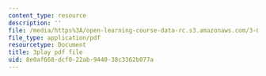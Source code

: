 ```yaml
---
content_type: resource
description: ''
file: /media/https%3A/open-learning-course-data-rc.s3.amazonaws.com/3-091sc-introduction-to-solid-state-chemistry-fall-2010/8e0af668dcf022ab944038c3362b077a_540Sggsblbg.pdf
file_type: application/pdf
resourcetype: Document
title: 3play pdf file
uid: 8e0af668-dcf0-22ab-9440-38c3362b077a
---
```

